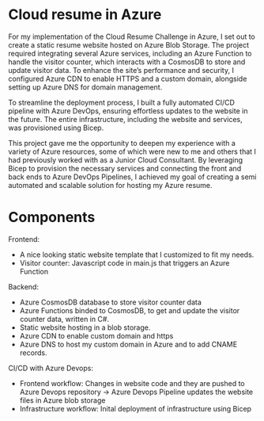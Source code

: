 # Cloud resume in Azure
For my implementation of the Cloud Resume Challenge in Azure, I set out to create a static resume website hosted on Azure Blob Storage. The project required integrating several Azure services, including an Azure Function to handle the visitor counter, which interacts with a CosmosDB to store and update visitor data. To enhance the site’s performance and security, I configured Azure CDN to enable HTTPS and a custom domain, alongside setting up Azure DNS for domain management.

To streamline the deployment process, I built a fully automated CI/CD pipeline with Azure DevOps, ensuring effortless updates to the website in the future. The entire infrastructure, including the website and services, was provisioned using Bicep.

This project gave me the opportunity to deepen my experience with a variety of Azure resources, some of which were new to me and others that I had previously worked with as a Junior Cloud Consultant. By leveraging Bicep to provision the necessary services and connecting the front and back ends to Azure DevOps Pipelines, I achieved my goal of creating a semi automated and scalable solution for hosting my Azure resume.

# Components
Frontend:
- A nice looking static website template that I customized to fit my needs.
- Visitor counter: Javascript code in main.js that triggers an Azure Function

Backend:
- Azure CosmosDB database to store visitor counter data
- Azure Functions binded to CosmosDB, to get and update the visitor counter data, written in C#.
- Static website hosting in a blob storage.
- Azure CDN to enable custom domain and https
- Azure DNS to host my custom domain in Azure and to add CNAME records.

CI/CD with Azure Devops:
- Frontend workflow: Changes in website code and they are pushed to Azure Devops repository -> Azure Devops Pipeline updates the website files in Azure blob storage
- Infrastructure workflow: Inital deployment of infrastructure using Bicep
